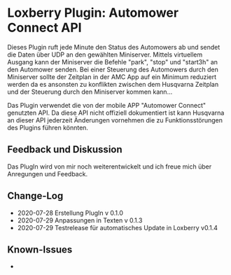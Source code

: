 # Loxberry Plugin: Automower Connect API
Dieses Plugin ruft jede Minute den Status des Automowers ab und sendet die Daten über UDP an den gewählten Miniserver. Mittels virtuellem Ausgang kann der Miniserver die Befehle "park", "stop" und "start3h" an den Automower senden. Bei einer Steuerung des Automowers durch den Miniserver sollte der Zeitplan in der AMC App auf ein Minimum reduziert werden da es ansonsten zu konflikten zwischen dem Husqvarna Zeitplan und der Steuerung durch den Miniserver kommen kann...

Das Plugin verwendet die von der mobile APP "Automower Connect" genutzten API. Da diese API nicht offiziell dokumentiert ist kann Husqvarna an dieser API jederzeit Änderungen vornehmen die zu Funktionsstörungen des Plugins führen könnten.

## Feedback und Diskussion
Das PlugIn wird von mir noch weiterentwickelt und ich freue mich über Anregungen und Feedback. 

## Change-Log
- 2020-07-28  Erstellung PlugIn v 0.1.0
- 2020-07-29  Anpassungen in Texten v 0.1.3
- 2020-07-29  Testrelease für automatisches Update in Loxberry v0.1.4

## Known-Issues
- 
